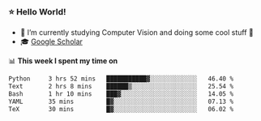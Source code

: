 ### ⭐️ Hello World!

<!--
**hologerry/hologerry** is a ✨ _special_ ✨ repository because its `README.md` (this file) appears on your GitHub profile.

Here are some ideas to get you started:

- 🔭 I’m currently working and studying on Computer Vision
- 🌱 I’m currently learning at Peking University
- 💬 Ask me about 
- 📫 How to reach me: E-mail
- 😄 Pronouns: he/his
- ⚡ Fun fact: Music is the Power
-->


- 🔭 I’m currently studying Computer Vision and doing some cool stuff 🤖
- 🎓 [Google Scholar](https://scholar.google.com/citations?user=3ykqW9wAAAAJ&hl=en)


📊 **This week I spent my time on**

<!--START_SECTION:waka-->

```txt
Python     3 hrs 52 mins   ███████████▓░░░░░░░░░░░░░   46.40 %
Text       2 hrs 8 mins    ██████▒░░░░░░░░░░░░░░░░░░   25.54 %
Bash       1 hr 10 mins    ███▓░░░░░░░░░░░░░░░░░░░░░   14.05 %
YAML       35 mins         █▓░░░░░░░░░░░░░░░░░░░░░░░   07.13 %
TeX        30 mins         █▓░░░░░░░░░░░░░░░░░░░░░░░   06.02 %
```

<!--END_SECTION:waka-->
